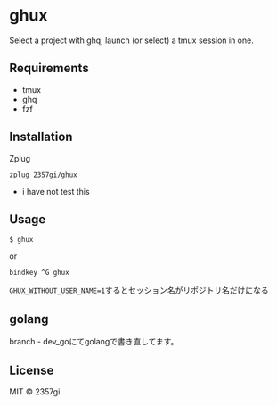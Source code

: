 # ghux

Select a project with ghq, launch (or select) a tmux session in one.

## Requirements
- tmux
- ghq
- fzf

## Installation
Zplug

```zsh:.zshrc
zplug 2357gi/ghux
```
* i have not test this

## Usage
```
$ ghux
```

or

```zsh:.zshrc
bindkey ^G ghux
```

`GHUX_WITHOUT_USER_NAME=1`するとセッション名がリポジトリ名だけになる

## golang
branch - dev_goにてgolangで書き直してます。


## License
MIT :copyright: 2357gi
